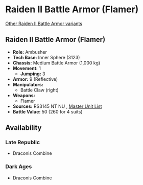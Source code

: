 # Raiden II Battle Armor (Flamer) 

[Other Raiden II Battle Armor variants](../raiden_ii_battle_armor.md) 

## Raiden II Battle Armor (Flamer) 

- **Role:** Ambusher 
- **Tech Base:** Inner Sphere (3123) 
- **Chassis:** Medium Battle Armor (1,000 kg) 
- **Movement:** 1 
  - **Jumping:** 3 
- **Armor:** 9 (Reflective) 
- **Manipulators:** 
  - Battle Claw (right) 
- **Weapons:** 
  - Flamer 
- **Sources:** RS3145 NT NU , [Master Unit List](http://masterunitlist.info/Unit/Details/6731/raiden-ii-battle-armor-flamer) 
- **Battle Value:** 50 (260 for 4 suits) 

## Availability 

### Late Republic 

- Draconis Combine 

### Dark Ages 

- Draconis Combine 

